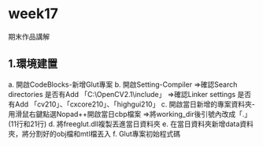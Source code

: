 # week17
期末作品講解
## 1.環境建置
a. 開啟CodeBlocks-新增Glut專案
b. 開啟Setting-Compiler 
  =>確認Search directories 是否有Add 「C:\OpenCV2.1\include」
  =>確認Linker settings 是否有Add 「cv210」、「cxcore210」、「highgui210」
c. 開啟當日新增的專案資料夾-用滑鼠右鍵點選Nopad++開啟當日cbp檔案
  =>將working_dir後引號內改成「.」(11行和21行)
d. 將freeglut.dll複製丟進當日資料夾
e. 在當日資料夾新增data資料夾，將分割好的obj檔和mtl檔丟入
f. Glut專案初始程式碼
